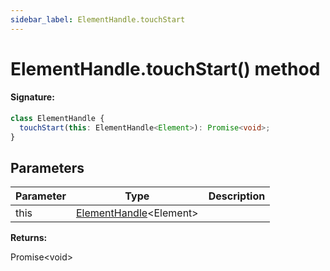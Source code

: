 ```yaml
---
sidebar_label: ElementHandle.touchStart
---
```


# ElementHandle.touchStart() method

#### Signature:

```typescript
class ElementHandle {
  touchStart(this: ElementHandle<Element>): Promise<void>;
}
```

## Parameters

| Parameter | Type                                                         | Description |
| --------- | ------------------------------------------------------------ | ----------- |
| this      | [ElementHandle](./puppeteer.elementhandle.md)&lt;Element&gt; |             |

**Returns:**

Promise&lt;void&gt;
